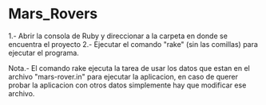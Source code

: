 Mars_Rovers
===========
1.- Abrir la consola de Ruby y direccionar a la carpeta en donde se encuentra el proyecto
2.- Ejecutar el comando "rake" (sin las comillas) para ejecutar el programa.

Nota.- El comando rake ejecuta la tarea de usar los datos que estan en el archivo "mars-rover.in" para ejecutar la aplicacion, en caso de querer probar la aplicacion con otros datos simplemente hay que modificar ese archivo.
